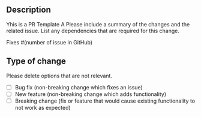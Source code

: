 ## Description

Yhis is a PR Template A
Please include a summary of the changes and the related issue. List any dependencies that are required for this change.

Fixes #(number of issue in GitHub)

## Type of change

Please delete options that are not relevant.

- [ ] Bug fix (non-breaking change which fixes an issue)
- [ ] New feature (non-breaking change which adds functionality)
- [ ] Breaking change (fix or feature that would cause existing functionality to not work as expected)
